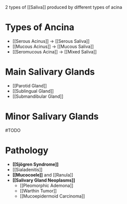 2 types of [[Saliva]] produced by different types of acina

# Types of Ancina
- [[Serous Acinus]] -> [[Serous Saliva]] 
- [[Mucous Acinus]] -> [[Mucous Saliva]]
- [[Seromucous Acina]] -> [[Mixed Saliva]]

# Main Salivary Glands
- [[Parotid Gland]]
- [[Sublingual Gland]]
- [[Submandibular Gland]]

# Minor Salivary Glands
#TODO 

# Pathology
- **[[Sjögren Syndrome]]**
- [[Sialadenitis]]
- **[[Mucocoele]]** and [[Ranula]]
- **[[Salivary Gland Neoplasms]]**
	- [[Pleomorphic Ademona]]
	- [[Warthin Tumor]]
	- [[Mucoepidermoid Carcinoma]]